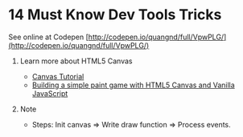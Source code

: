 # 14 Must Know Dev Tools Tricks

See online at Codepen [http://codepen.io/quangnd/full/VpwPLG/](http://codepen.io/quangnd/full/VpwPLG/)

1. Learn more about HTML5 Canvas

	* [Canvas Tutorial](https://developer.mozilla.org/en-US/docs/Web/API/Canvas_API/Tutorial)
	* [Building a simple paint game with HTML5 Canvas and Vanilla JavaScript](https://hacks.mozilla.org/2013/06/building-a-simple-paint-game-with-html5-canvas-and-vanilla-javascript/)

2. Note

	* Steps: Init canvas => Write draw function => Process events.
